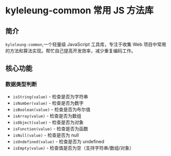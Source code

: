 # kyleleung-common 常用 JS 方法库

## 简介

`kyleleung-common`,一个轻量级 JavaScript 工具库，专注于收集 Web 项目中常用的方法和算法实现。帮忙自己提高开发效率，减少重复编码工作。

## 核心功能

### 数据类型判断

- `isString(value)` - 检查是否为字符串
- `isNumber(value)` - 检查是否为数字
- `isBoolean(value)` - 检查是否为布尔值
- `isArray(value)` - 检查是否为数组
- `isObject(value)` - 检查是否为对象
- `isFunction(value)` - 检查是否为函数
- `isNull(value)` - 检查是否为 null
- `isUndefined(value)` - 检查是否为 undefined
- `isEmpty(value)` - 检查值是否为空（支持字符串/数组/对象）
